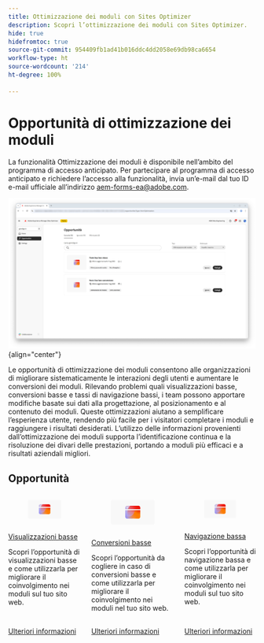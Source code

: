 ```yaml
---
title: Ottimizzazione dei moduli con Sites Optimizer
description: Scopri l’ottimizzazione dei moduli con Sites Optimizer.
hide: true
hidefromtoc: true
source-git-commit: 954409fb1ad41b016ddc4dd2058e69db98ca6654
workflow-type: ht
source-wordcount: '214'
ht-degree: 100%

---
```



# Opportunità di ottimizzazione dei moduli

<span class="preview"> La funzionalità Ottimizzazione dei moduli è disponibile nell’ambito del programma di accesso anticipato. Per partecipare al programma di accesso anticipato e richiedere l’accesso alla funzionalità, invia un’e-mail dal tuo ID e-mail ufficiale all’indirizzo aem-forms-ea@adobe.com. </span>

<!-- [!VIDEO](https://video.tv.adobe.com/v/3469472/) -->

![Opportunità di ottimizzazione dei moduli](./assets/form-optimization/hero.png){align="center"}

Le opportunità di ottimizzazione dei moduli consentono alle organizzazioni di migliorare sistematicamente le interazioni degli utenti e aumentare le conversioni dei moduli. Rilevando problemi quali visualizzazioni basse, conversioni basse e tassi di navigazione bassi, i team possono apportare modifiche basate sui dati alla progettazione, al posizionamento e al contenuto dei moduli. Queste ottimizzazioni aiutano a semplificare l’esperienza utente, rendendo più facile per i visitatori completare i moduli e raggiungere i risultati desiderati. L’utilizzo delle informazioni provenienti dall’ottimizzazione dei moduli supporta l’identificazione continua e la risoluzione dei divari delle prestazioni, portando a moduli più efficaci e a risultati aziendali migliori.

## Opportunità

<!-- CARDS
 
* ../documentation/opportunities/low-views.md
  {title=Low views}
  {image=../assets/common/card-bag.png}
* ../documentation/opportunities/low-conversions.md
  {title=Low conversions}
  {image=../assets/common/card-bag.png}

--->
<!-- START CARDS HTML - DO NOT MODIFY BY HAND -->
<div class="columns">
    <div class="column is-half-tablet is-half-desktop is-one-third-widescreen" aria-label="Low views">
        <div class="card" style="height: 100%; display: flex; flex-direction: column; height: 100%;">
            <div class="card-image">
                <figure class="image x-is-16by9">
                    <a href="../documentation/opportunities/low-views.md" title="Visualizzazioni basse" target="_blank" rel="referrer">
                        <img class="is-bordered-r-small" src="../assets/common/card-conversion.png" alt="Visualizzazioni basse"
                             style="width: 100%; aspect-ratio: 16 / 9; object-fit: cover; overflow: hidden; display: block; margin: auto;">
                    </a>
                </figure>
            </div>
            <div class="card-content is-padded-small" style="display: flex; flex-direction: column; flex-grow: 1; justify-content: space-between;">
                <div class="top-card-content">
                    <p class="headline is-size-6 has-text-weight-bold">
                        <a href="../documentation/opportunities/low-views.md" target="_blank" rel="referrer" title="Visualizzazioni basse">Visualizzazioni basse</a>
                    </p>
                    <p class="is-size-6">Scopri l’opportunità di visualizzazioni basse e come utilizzarla per migliorare il coinvolgimento nei moduli sul tuo sito web.</p>
                </div>
                <a href="../documentation/opportunities/low-views.md" target="_blank" rel="referrer" class="spectrum-Button spectrum-Button--outline spectrum-Button--primary spectrum-Button--sizeM" style="align-self: flex-start; margin-top: 1rem;">
                    <span class="spectrum-Button-label has-no-wrap has-text-weight-bold">Ulteriori informazioni</span>
                </a>
            </div>
        </div>
    </div>
    <div class="column is-half-tablet is-half-desktop is-one-third-widescreen" aria-label="Low conversions">
        <div class="card" style="height: 100%; display: flex; flex-direction: column; height: 100%;">
            <div class="card-image">
                <figure class="image x-is-16by9">
                    <a href="../documentation/opportunities/low-conversions.md" title="Conversioni basse" target="_blank" rel="referrer">
                        <img class="is-bordered-r-small" src="../assets/common/card-conversion.png" alt="Conversioni basse"
                             style="width: 100%; aspect-ratio: 16 / 9; object-fit: cover; overflow: hidden; display: block; margin: auto;">
                    </a>
                </figure>
            </div>
            <div class="card-content is-padded-small" style="display: flex; flex-direction: column; flex-grow: 1; justify-content: space-between;">
                <div class="top-card-content">
                    <p class="headline is-size-6 has-text-weight-bold">
                        <a href="../documentation/opportunities/low-conversions.md" target="_blank" rel="referrer" title="Conversioni basse">Conversioni basse</a>
                    </p>
                    <p class="is-size-6">Scopri l’opportunità da cogliere in caso di conversioni basse e come utilizzarla per migliorare il coinvolgimento nei moduli nel tuo sito web.</p>
                </div>
                <a href="../documentation/opportunities/low-conversions.md" target="_blank" rel="referrer" class="spectrum-Button spectrum-Button--outline spectrum-Button--primary spectrum-Button--sizeM" style="align-self: flex-start; margin-top: 1rem;">
                    <span class="spectrum-Button-label has-no-wrap has-text-weight-bold">Ulteriori informazioni</span>
                </a>
            </div>
        </div>
    </div>
    <div class="column is-half-tablet is-half-desktop is-one-third-widescreen" aria-label="Low navigation">
        <div class="card" style="height: 100%; display: flex; flex-direction: column; height: 100%;">
            <div class="card-image">
                <figure class="image x-is-16by9">
                    <a href="../documentation/opportunities/low-navigation.md" title="Navigazione bassa" target="_blank" rel="referrer">
                        <img class="is-bordered-r-small" src="../assets/common/card-conversion.png" alt="Navigazione bassa"
                             style="width: 100%; aspect-ratio: 16 / 9; object-fit: cover; overflow: hidden; display: block; margin: auto;">
                    </a>
                </figure>
            </div>
            <div class="card-content is-padded-small" style="display: flex; flex-direction: column; flex-grow: 1; justify-content: space-between;">
                <div class="top-card-content">
                    <p class="headline is-size-6 has-text-weight-bold">
                        <a href="../documentation/opportunities/low-navigation.md" target="_blank" rel="referrer" title="Problemi di accessibilità">Navigazione bassa</a>
                    </p>
                    <p class="is-size-6">Scopri l’opportunità di navigazione bassa e come utilizzarla per migliorare il coinvolgimento nei moduli sul tuo sito web.</p>
                </div>
                <a href="../documentation/opportunities/low-navigation.md" target="_blank" rel="referrer" class="spectrum-Button spectrum-Button--outline spectrum-Button--primary spectrum-Button--sizeM" style="align-self: flex-start; margin-top: 1rem;">
                    <span class="spectrum-Button-label has-no-wrap has-text-weight-bold">Ulteriori informazioni</span>
                </a>
            </div>
        </div>
    </div>
</div>
<!-- END CARDS HTML - DO NOT MODIFY BY HAND -->
